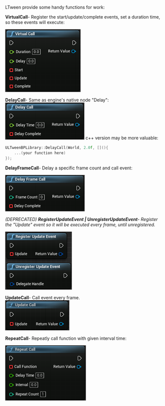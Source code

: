 
LTween provide some handy functions for work:

**VirtualCall**- Register the start/update/complete events, set a duration time, so these events will execute:

![](./step1.png)

**DelayCall**- Same as engine's native node "Delay":
![](./step2.png)
c++ version may be more valuable:
```c++
ULTweenBPLibrary::DelayCall(World, 2.0f, [](){
    ...(your function here)
});
```

**DelayFrameCall**- Delay a specific frame count and call event:

![](./step3.png)


*(DEPRECATED) **RegisterUpdateEvent | UnregisterUpdateEvent**- Register the "Update" event so it will be executed every frame, until unregistered.*  

![](./step4.png)

**UpdateCall**- Call event every frame.  
![](./UpdateCall.png)

**RepeatCall**- Repeatly call function with given interval time:

![](./step5.png)
